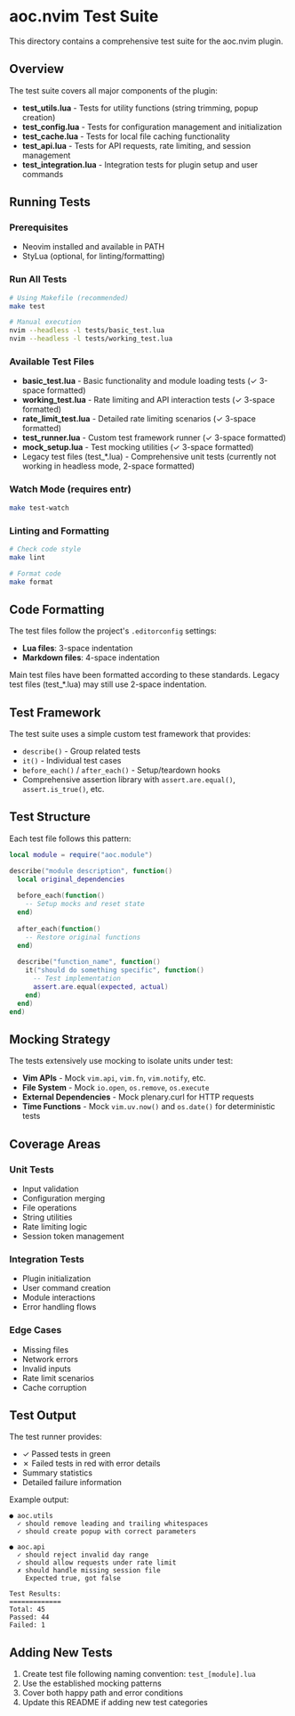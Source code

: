# aoc.nvim Test Suite

This directory contains a comprehensive test suite for the aoc.nvim plugin.

## Overview

The test suite covers all major components of the plugin:

- **test_utils.lua** - Tests for utility functions (string trimming, popup creation)
- **test_config.lua** - Tests for configuration management and initialization
- **test_cache.lua** - Tests for local file caching functionality
- **test_api.lua** - Tests for API requests, rate limiting, and session management
- **test_integration.lua** - Integration tests for plugin setup and user commands

## Running Tests

### Prerequisites

- Neovim installed and available in PATH
- StyLua (optional, for linting/formatting)

### Run All Tests

```bash
# Using Makefile (recommended)
make test

# Manual execution
nvim --headless -l tests/basic_test.lua
nvim --headless -l tests/working_test.lua
```

### Available Test Files

- **basic_test.lua** - Basic functionality and module loading tests (✓ 3-space formatted)
- **working_test.lua** - Rate limiting and API interaction tests (✓ 3-space formatted)  
- **rate_limit_test.lua** - Detailed rate limiting scenarios (✓ 3-space formatted)
- **test_runner.lua** - Custom test framework runner (✓ 3-space formatted)
- **mock_setup.lua** - Test mocking utilities (✓ 3-space formatted)
- Legacy test files (test_*.lua) - Comprehensive unit tests (currently not working in headless mode, 2-space formatted)

### Watch Mode (requires entr)

```bash
make test-watch
```

### Linting and Formatting

```bash
# Check code style
make lint

# Format code
make format
```

## Code Formatting

The test files follow the project's `.editorconfig` settings:
- **Lua files**: 3-space indentation
- **Markdown files**: 4-space indentation

Main test files have been formatted according to these standards. Legacy test files (test_*.lua) may still use 2-space indentation.

## Test Framework

The test suite uses a simple custom test framework that provides:

- `describe()` - Group related tests
- `it()` - Individual test cases
- `before_each()` / `after_each()` - Setup/teardown hooks
- Comprehensive assertion library with `assert.are.equal()`, `assert.is_true()`, etc.

## Test Structure

Each test file follows this pattern:

```lua
local module = require("aoc.module")

describe("module description", function()
  local original_dependencies
  
  before_each(function()
    -- Setup mocks and reset state
  end)
  
  after_each(function()
    -- Restore original functions
  end)
  
  describe("function_name", function()
    it("should do something specific", function()
      -- Test implementation
      assert.are.equal(expected, actual)
    end)
  end)
end)
```

## Mocking Strategy

The tests extensively use mocking to isolate units under test:

- **Vim APIs** - Mock `vim.api`, `vim.fn`, `vim.notify`, etc.
- **File System** - Mock `io.open`, `os.remove`, `os.execute`
- **External Dependencies** - Mock plenary.curl for HTTP requests
- **Time Functions** - Mock `vim.uv.now()` and `os.date()` for deterministic tests

## Coverage Areas

### Unit Tests
- Input validation
- Configuration merging
- File operations
- String utilities
- Rate limiting logic
- Session token management

### Integration Tests  
- Plugin initialization
- User command creation
- Module interactions
- Error handling flows

### Edge Cases
- Missing files
- Network errors
- Invalid inputs
- Rate limit scenarios
- Cache corruption

## Test Output

The test runner provides:
- ✓ Passed tests in green
- ✗ Failed tests in red with error details
- Summary statistics
- Detailed failure information

Example output:
```
● aoc.utils
  ✓ should remove leading and trailing whitespaces
  ✓ should create popup with correct parameters

● aoc.api
  ✓ should reject invalid day range
  ✓ should allow requests under rate limit
  ✗ should handle missing session file
    Expected true, got false

Test Results:
=============
Total: 45
Passed: 44
Failed: 1
```

## Adding New Tests

1. Create test file following naming convention: `test_[module].lua`
2. Use the established mocking patterns
3. Cover both happy path and error conditions
4. Update this README if adding new test categories